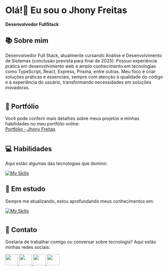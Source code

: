 # Olá!👋 Eu sou o Jhony Freitas  
**Desenvolvedor FullStack**  

## 📚 Sobre mim  
Desenvolvedor Full Stack, atualmente cursando Análise e Desenvolvimento de Sistemas (conclusão prevista para final de 2025). Possuo experiência prática em desenvolvimento web e amplo conhecimento em tecnologias como TypeScript, React, Express, Prisma, entre outras. Meu foco é criar soluções práticas e essenciais, sempre com atenção à qualidade do código e à experiência do usuário, transformando necessidades em soluções inovadoras.
<br />
#

## 🔗 Portfólio  
Você pode conferir mais detalhes sobre meus projetos e minhas habilidades no meu portfólio online:  
[Portfólio - Jhony Freitas](https://johndevstudio.com)
#

## 💻 Habilidades  
Aqui estão algumas das tecnologias que domino:

[![My Skills](https://skillicons.dev/icons?i=react,next,javascript,typescript,redux,tailwind,sass,styledcomponents,html,css,nodejs,express,prisma,postman,postgres,mysql,git,jest,vite,vscode,npm,figma,linux)](https://skillicons.dev)

## 🚧 Em estudo  
Sempre me atualizando, estou aprofundando meus conhecimentos em:

[![My Skills](https://skillicons.dev/icons?i=dart,flutter,cs,php,vue)](https://skillicons.dev)
#

## 🤝 Contato  
Gostaria de trabalhar comigo ou conversar sobre tecnologia? Aqui estão minhas redes sociais:

<p align="left"> 
  <a href="https://www.linkedin.com/in/jhony-freitas/" target="_blank" rel="noreferrer">
    <img src="https://raw.githubusercontent.com/danielcranney/readme-generator/main/public/icons/socials/linkedin.svg" width="40" height="35" />
  </a>
  <a href ="https://api.whatsapp.com/send?phone=5511948127577&text" target="_blank" rel="noreferrer">
    <img src="whatsapp.png" width="40" height="35" />
  </a>
  <a href ="mailto:setdevjohn@gmail.com" target="_blank" rel="noreferrer">
    <img src="email-icone.png" width="40" height="35" />
  </a>
  <a href="https://discord.com/users/jhonyFreitas#1359" target="_blank" rel="noreferrer">
    <img src="https://raw.githubusercontent.com/danielcranney/readme-generator/main/public/icons/socials/discord.svg" width="40" height="35" />
  </a> 
</p>
